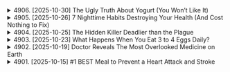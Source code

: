 <details>
<summary>4906. [2025-10-30] The Ugly Truth About Yogurt (You Won’t Like It)</summary><br>

<a href="https://www.youtube.com/watch?v=wLl0OvB4d8A" target="_blank">
    <img src="https://img.youtube.com/vi/wLl0OvB4d8A/maxresdefault.jpg" 
        alt="[Youtube]" width="200">
</a>

[all docs](https://github.com/sumsjp/Drberg)

# The Ugly Truth About Yogurt (You Won’t Like It)

好的，這是我整理後的文稿，力求重點清晰、邏輯順暢，並且口語化較少：

**主題：關於優格的真相：如何正確地食用發酵食品**

**核心觀點：** 優格和發酵食品的主要益處並非在於直接補充腸道菌群，而是改變腸道環境，活化原本存在於腸道內的休眠菌群。

**一、 優格對腸道菌群的影響：**

*   **菌群定植困難：** 極少數菌株能在腸道內定植並建立新的菌群。腸道菌群具有很強的領地意識，不歡迎外來菌群。
*   **改變腸道環境：** 優格和發酵食品能改變腸道的pH值、氧氣含量和食物來源，促進有益菌群的生長，抑制有害菌群，從而改變腸道菌群的平衡。
*   **活化休眠菌群：** 腸道內可能存在因抗生素、垃圾食品等因素而進入休眠狀態的有益菌群。改變腸道環境可以重新激活這些休眠菌群。
*   **環境的重要性：** 腸道環境比菌群本身更重要。若環境不佳，即使補充益生菌或食用發酵食品也效果有限。
*   **基石菌群：** 一些休眠菌群是維持腸道菌群平衡的關鍵，但只有在適宜的環境下才能發揮作用。

**二、 市售優格的問題：**

*   **二次殺菌：** 許多市售優格經過二次殺菌，導致益生菌死亡。應選擇標示「含有活性菌」的優格。
*   **發酵時間短：** 工業化生產的優格發酵時間短（1-2小時），有益菌含量遠低於傳統發酵的優格（8-36小時）。
*   **益生菌數量不足：** 即使優格標示含有數億菌落形成單位（CFU），但經過運輸和儲存，到達消費者手中時，活菌數量可能已大幅減少。研究顯示，部分歐洲市售優格在六周後幾乎不含活性菌。
*   **高糖分：** 市售優格通常含有大量的糖（如高果糖玉米糖漿、變性澱粉），導致細菌脫水死亡。
*   **添加劑：** 為改善口感，市售優格常添加果膠、凝膠和各種膠質，這些添加劑會影響細菌的活性。
*   **有害添加劑：** 一些增稠劑（如變性澱粉、卡拉膠、聚山梨醇酯80）可能破壞腸道黏膜層，導致腸漏症和發炎。
*   **人工甜味劑：** 人工甜味劑可能改變腸道菌群。
*   **基因改造食品（GMO）：** 部分優格可能含有基因改造成分，意味著可能含有除草劑草甘膦的殘留，而草甘膦具有抗生素的特性，反而會破壞腸道菌群。

**三、 如何選擇優格：**

*   **選擇無添加優格：** 盡量選擇不含糖、人工甜味劑、卡拉膠等添加劑的全脂優格。
*   **選擇發酵時間長的優格：** 如果可以，選擇發酵時間較長的優格，或者自製優格。
*   **選擇有機優格：** 盡量選擇有機認證的優格，避免接觸農藥殘留。

**四、 其他有益於腸道的發酵食品：**

*   **克菲爾（Kefir）：** 克菲爾類似優格，但含有更多種類的益生菌和酵母菌（多達50種）。
*   **酸菜（Sauerkraut）：** 未經巴氏消毒的酸菜富含多酚、後生元、短鏈脂肪酸、蘿蔔硫素、有機酸（如乳酸）和穀氨酰胺，有助於改善腸道環境、修復腸道黏膜、抗發炎。

    *   **酸菜汁：** 酸菜汁富含上述營養成分，但不含纖維。

**五、 其他改善腸道環境的建議：**

*   **改善飲食：** 減少垃圾食品的攝入，增加蔬菜水果的攝取。
*   **補充益生菌：** 益生菌通常比優格含有更多、更集中的活菌。選擇能抵抗胃酸的益生菌產品。
*   **培養Elrutery菌：** 培養Elrutery菌可以增加催產素的產生，改善社交能力、肌肉質量、情緒和降低壓力。

**總結：** 食用優格和發酵食品的關鍵在於選擇健康的產品，並將其作為改善整體腸道環境的一部分。同時，健康的飲食習慣至關重要。

[model=gemini-2.0-flash,0]


---

</details>

<details>
<summary>4905. [2025-10-26] 7 Nighttime Habits Destroying Your Health (And Cost Nothing to Fix)</summary><br>

<a href="https://www.youtube.com/watch?v=FzJOjrs-wJ0" target="_blank">
    <img src="https://img.youtube.com/vi/FzJOjrs-wJ0/maxresdefault.jpg" 
        alt="[Youtube]" width="200">
</a>

[all docs](https://github.com/sumsjp/Drberg)

# 7 Nighttime Habits Destroying Your Health (And Cost Nothing to Fix)

好的，我整理了 Dr. Berg 這篇關於睡前壞習慣的文章，以下是重點整理和結構化的版本：

**標題：睡前七大危險壞習慣**

**簡介：**

*   本影片討論七個睡前應避免的壞習慣，以改善睡眠品質、促進健康。

**一、睡前攝取垃圾食物和碳水化合物**

*   **壞處：**
    *   抑制生長激素 (主要燃燒脂肪、修復組織的荷爾蒙) 分泌。
    *   造成血糖波動，影響睡眠，可能導致半夜醒來。
    *   早上容易出現「黎明現象」，血糖升高。
    *   隔天精神不濟、易怒，影響血糖控制，惡性循環。
    *   運動效果大打折扣。
*   **原因：**
    * 睡前吃糖導致血糖飆升，進而影響睡眠，睡眠中身體本應排毒，但因為血糖的關係，身體無法好好休息。
*   **建議：**避免睡前吃麵包、義大利麵、餅乾、糖果等。

**二、睡前使用螢幕或暴露於光線**

*   **壞處：**
    *   抑制褪黑激素分泌 (幫助入睡、抗氧化、修復DNA)。
    *   影響深層睡眠 (delta wave) 和快速動眼期 (REM) 睡眠。
    *   長期下來，可能增加癌症風險 (乳癌、攝護腺癌、大腸癌)。
    *   影響免疫系統
    *   即使是少量的光(8 lux)也會影響褪黑激素，而手機的光大約是30 lux。
*   **原因：**藍光會抑制褪黑激素，延長入睡時間，干擾睡眠週期。
*   **建議：**
    *   睡前兩小時避免使用螢幕。
    *   睡前一小時調暗燈光。
    *   配戴濾藍光眼鏡。

**三、使用酒精助眠**

*   **壞處：**
    *   影響身體修復、排毒。
    *   升高皮質醇、腎上腺素，增加壓力。
    *   消耗電解質，特別是維生素B1，導致隔天焦慮、緊張。
*   **原因：**酒精會讓身體忙於解毒，無法好好休息，且會干擾睡眠週期。
*   **建議：**
    *   睡前喝溫水加甘胺酸鎂 (幫助放鬆肌肉、增加腦中GABA)。
    *   可以嘗試喝康普茶，模擬啤酒口感。

**四、睡前吃宵夜 (特別是油炸食物)**

*   **壞處：**
    *   種子油 (seed oil) 會引起發炎反應。
    *   消化不良，導致腹脹、打嗝、噁心，影響入睡。
    *   影響膽囊和膽管功能。
    *   中和褪黑激素，影響身體排毒修復。
*   **原因：**油炸食物或種子油會引起發炎反應，加重身體負擔。
*   **建議：**
    *   晚餐時適量攝取鹽分，減少睡前對鹽的渴望。
    *   如果想吃鹹的，可以含少量海鹽。

**五、服用鎮靜抗組織胺或安眠藥**

*   **壞處：**
    *   產生「假性睡眠」，無法真正恢復精神。
    *   隔天注意力不集中、記憶力下降。
    *   需要越來越多的藥物才能達到同樣效果。
*   **原因：**藥物只是讓你進入鎮靜狀態，並非自然的睡眠週期。
*   **建議：**盡量使用自然的方式來改善睡眠。

**六、睡覺時手機放在旁邊**

*   **壞處：**
    *   充電線和手機發出電磁場，影響大腦和睡眠週期。
    *   抑制褪黑激素分泌。
*   **原因：**電磁場會干擾大腦功能和褪黑激素分泌。
*   **建議：**
    *   睡覺時將手機設為飛航模式。
    *   將手機放在遠離身體的地方。

**七、睡眠不足**

*   **壞處：**
    *   免疫力下降，增加癌症和病毒感染風險。
    *   影響身體排毒，增加失智症風險。
    *   增加糖尿病風險，可能造成胰島素阻抗。
    *   男性可能喪失睪固酮。
*   **原因：**睡眠不足會關閉身體的生存基因，影響各項生理功能。
*   **建議：**
    *   每天睡 7.5-8 小時。
    *   盡量在晚上 10:00-11:00 間入睡。

**總結：**

*   改善睡眠品質，從睡前開始。
*   避免影片中提到的七大壞習慣，讓身體得到充分的休息和修復。

**備註：**

*   Dr. Berg 在影片中提供的資訊僅供參考，如有健康問題，請諮詢專業醫師。

希望這個整理對您有幫助！如果需要修改或補充，請隨時告訴我。

[model=gemini-2.0-flash,0]


---

</details>

<details>
<summary>4904. [2025-10-25] The Hidden Killer Deadlier than the Plague</summary><br>

<a href="https://www.youtube.com/watch?v=7ELJ_KSsqw8" target="_blank">
    <img src="https://img.youtube.com/vi/7ELJ_KSsqw8/maxresdefault.jpg" 
        alt="[Youtube]" width="200">
</a>

[all docs](https://github.com/sumsjp/Drberg)

# The Hidden Killer Deadlier than the Plague

好的，我將為您整理這篇文稿，使其更具結構性，並提取關鍵信息。

**標題：隱藏的殺手：結核病 (TB) 與維生素 D 的重要性**

**摘要：**
這篇文章主要討論結核病 (TB)，一種比瘟疫更致命的隱藏殺手。文章指出，儘管 TB 是一種極為常見的細菌感染，但它經常被忽視。文章深入探討了 TB 的潛伏特性、對人體的影響，以及維生素 D 和陽光在預防和治療 TB 中的關鍵作用。此外，文章還警示了 LED 燈的普及可能對健康產生負面影響。

**主要內容：**

1.  **TB 的嚴重性：**

    *   TB 是一種常見的細菌感染，影響全球 25% 的人口（超過 20 億人）。
    *   每年造成近 130 萬人死亡，超過 HIV 和瘧疾死亡人數的總和。
    *   大部分感染 (95%) 處於潛伏期，但仍有 5% 處於活躍期。
    *   TB 是一種具有傳染性的肺部疾病，也是最古老的病原體之一，能在人體內以休眠狀態存活。

2.  **TB 的潛伏機制：**

    *   TB 細菌不會躲避免疫系統，而是潛藏在巨噬細胞中。
    *   TB 細菌會阻止巨噬細胞中的消化酶，並利用巨噬細胞的燃料來源（粒線體）生存。
    *   TB 細菌在巨噬細胞內建立保護層，保持休眠狀態，等待合適的時機發動攻擊。

3.  **影響 TB 活性的因素：**

    *   TB 在北半球和冬季更為常見，這與維生素 D 水平有關。
    *   以下情況會顯著激活潛伏的 TB：
        *   2 型糖尿病
        *   HIV（降低免疫力）
        *   年齡增長（免疫系統減弱）
        *   維生素 D 水平過低

4.  **維生素 D 在預防和治療 TB 中的作用：**

    *   維生素 D 對於激活人體的抗菌化合物 Catholicidan 至關重要，Catholicidan 可殺死 TB。
    *   研究表明，維生素 D 水平低的人，潛伏性 TB 轉為活性 TB 的機率會增加 5 倍。
    *   研究建議每日攝取 6,000 至 10,000 IU 的維生素 D。
    *   對維生素 D 正常值的判斷應考慮個人因素，如肥胖、年齡等。
    *   早期療養院使用陽光、新鮮空氣和魚肝油來治療 TB，效果顯著。

5.  **陽光中的紅外線：**

    *   陽光中的紅外線可以逆轉 TB 細菌對粒線體的損害。
    *   紅外線可以增加粒線體中的氧氣和一氧化氮，從而對抗 TB。
    *   紅外線也被用於治療慢性疲勞症候群、改善睡眠週期、促進褪黑激素生成等。

6.  **對 LED 燈和防曬霜的警示：**

    *   20 世紀 80 年代推廣的“陽光恐懼症”可能導致維生素 D 攝取量減少。
    *   LED 燈主要發出可見光譜，缺乏紅外線。
    *   長期暴露在 LED 燈下可能影響睡眠週期，增加皮質醇水平，並可能對健康產生負面影響。
    *   即將實施的 LED 燈強制使用規定可能進一步加劇這個問題。

7.  **總結：**

    *   TB 的感染並非僅僅與病原體有關，更重要的是人體對感染的抵抗力。
    *   維生素 D 和陽光在預防和治療 TB 中發揮著重要作用。
    *   環境和表觀遺傳學因素對基因表達和免疫系統健康至關重要。

**行動建議：**

*   定期檢查維生素 D 水平。
*   確保每日攝取足夠的維生素 D (6000-10000 IU)。
*   適度曬太陽，獲取紅外線。
*   注意健康的生活方式，增強免疫力。
*   了解 LED 燈對健康的潛在影響。

**注意事項：**
此整理僅供參考，如有任何健康問題，請諮詢專業醫生。

希望這個整理對您有所幫助！ 如果您有任何其他要求，請隨時提出。

[model=gemini-2.0-flash,0]


---

</details>

<details>
<summary>4903. [2025-10-23] What Happens When You Eat 3 to 4 Eggs Daily?</summary><br>

<a href="https://www.youtube.com/watch?v=gVKQiv17M3k" target="_blank">
    <img src="https://img.youtube.com/vi/gVKQiv17M3k/maxresdefault.jpg" 
        alt="[Youtube]" width="200">
</a>

[all docs](https://github.com/sumsjp/Drberg)

# What Happens When You Eat 3 to 4 Eggs Daily?

好的，我來幫你整理這篇文稿，目標是讓它更清晰易懂、結構分明。以下是整理後的版本：

**標題：每天吃三到四顆雞蛋的理由**

**引言：**

雞蛋是一種非常棒的食物。我本人每天都會吃雞蛋。如果你對雞蛋有任何因為膽固醇而產生的疑慮，請拋開這些想法。研究表明，雞蛋並不會導致膽固醇問題。（詳情請見描述欄的最新研究）。

**正文：**

**1. 雞蛋的獨特性：**

*   雞蛋與肉類或魚類等其他蛋白質來源不同，後者主要食用的是肌肉組織。肌肉負責收縮、放鬆和運動。
*   雞蛋則是一個將要孵化成小雞的生命體，因此在蛋白質的生物價值上更高。

**2. 蛋白質的生物價值：**

*   雞蛋具有最高的生物價值，這意味著它能被人體組織吸收最多的蛋白質。

**3. 蛋白質的需求與用途：**

*   蛋白質主要用於構建和修復身體組織，如肌肉、肌腱、韌帶、關節等。
*   蛋白質也參與激素和酶的合成，維持生物化學反應的正常進行。
*   蛋白質可以作為燃料來源，但雞蛋在這方面比普通肉類更有效率。

**4. 雞蛋 vs. 肉類蛋白質的燃料效率：**

*   肉類或魚類蛋白質（肌肉部分）只有 10% 到 20% 可以作為燃料。
*   雞蛋含有蛋黃，富含脂肪，因此整體來說，約有 65% 的雞蛋可以作為燃料。這對於攝取較多瘦肉的人來說尤其重要，因為他們可能無法從蛋白質中獲得足夠的燃料。
*   單純依靠蛋白質（例如兔子肉）可能導致健康問題，甚至死亡。

**5. 雞蛋的額外優勢：**

*   **保護作用：** 雞蛋（主要在蛋白部分）含有多種抗菌蛋白質，可以殺滅細菌。
*   雞蛋白還可以鎖定鐵和維生素 B7（生物素），抑制依賴生物素的病原體。煮熟雞蛋可以消除生蛋白可能導致生物素缺乏的風險。
*   **完整的胺基酸：** 雞蛋含有所有必需胺基酸，包括有助於肌肉生長的亮胺酸。
*   **膽鹼：** 雞蛋是膽鹼的第二大來源。膽鹼是一種 B 族維生素，有助於預防脂肪肝，促進脂肪消化，並修復 DNA 損傷。對於有基因缺陷的人來說，攝取足夠的膽鹼尤其重要。
*   **抗氧化劑：** 雞蛋富含葉黃素和玉米黃素，這兩種抗氧化劑集中在視網膜中，有助於保護眼睛免受紫外線和藍光的傷害，還能改善視力、增強記憶力、學習能力和注意力。
*   **磷脂：** 雞蛋中的磷脂有助於維持大腦和其他組織的細胞膜健康，從而改善認知功能。
*   **ACE 抑制劑：** 雞蛋中的某些成分具有類似 ACE 抑制劑的作用，可以降低血壓。
*   **維生素 K2：** 雞蛋含有維生素 K2，有助於將鈣質轉移到牙齒和骨骼中，防止鈣質沉積在軟組織、關節、腎臟和動脈中。
*   **維生素 A：** 雞蛋含有活性形式的維生素 A（視黃醇），有益於皮膚、黏膜（如鼻竇、肺、消化道）和免疫系統。
*   **維生素 D：** 雞蛋含有維生素 D。

**6. 雞蛋的選擇：**

*   **傳統雞蛋（籠養雞）：** 雞終生被限制在狹小空間內，不推薦。
*   **非籠養雞蛋：** 雞的活動空間稍大，但可能仍然侷限在大型設施內，品質一般。
*   **牧場飼養雞蛋：** 雞可以在戶外活動，品質較好，推薦選擇。
*   **農貿市場雞蛋：** 直接從農民處購買雞蛋，品質更佳。
*   **自家飼養雞：** 能夠完全控制雞的飼養環境和食物來源，品質最佳。
*   **有機雞蛋：** 雞的飼料不含農藥、殺蟲劑、除草劑和殺真菌劑，但並不代表雞不是籠養。
*   **有機牧場飼養雞蛋：** 兼具有機和牧場飼養的優點，品質最好。
*   **避免：** 傳統雞蛋可能含有假色素，而且由於餵食基因改造的玉米和大豆，可能導致 Omega-6 脂肪酸含量過高，產生發炎反應。

**7. 雞蛋的搭配建議：**

*   **芝麻菜沙拉：** 搭配芝麻菜沙拉可以提高植物營養素的吸收率。
*   **洋蔥：** 搭配洋蔥可以增強身體的解毒途徑。
*   **黑胡椒和海鹽：** 搭配黑胡椒和海鹽可以提高類胡蘿蔔素的吸收率。
*   **避免過度烹煮：** 避免將雞蛋過度烹煮，以保留更多營養成分。推薦煮成溏心蛋或稍微炒熟。
*   **番茄：** 搭配番茄（尤其是當季番茄）可以攝取茄紅素，有益於動脈、前列腺、眼睛和腦部健康。
*   **酪梨：** 搭配酪梨可以攝取健康的脂肪。

**8. 其他建議：**

*   即使只能負擔傳統雞蛋，也比其他含有大量糖和澱粉的蛋白質來源更好。
*   烹調雞蛋時，推薦使用橄欖油或奶油，注意不要過度加熱。

**結論：**

我希望這篇文章能說服你每天至少有一餐食用雞蛋。至於其他餐點應該選擇哪種蛋白質，請觀看[連結到其他影片]。

**整理說明：**

*   **分段與標題：** 將內容分成多個段落，並添加清晰的標題，讓讀者更容易理解文章結構。
*   **條列式重點：** 使用條列式清單突出重要資訊，方便快速閱讀。
*   **簡化語言：** 盡量使用簡潔明瞭的語言，避免過於專業的術語，讓更多人能理解。
*   **邏輯順序：** 按照邏輯順序組織內容，使文章更具連貫性。
*   **總結要點：** 在結論中總結文章的要點，加強印象。
*   **加入提醒：** 提醒讀者注意雞蛋的選擇和搭配，以獲得最佳的健康效益。

希望這個整理後的版本對您有幫助！

[model=gemini-2.0-flash,0]


---

</details>

<details>
<summary>4902. [2025-10-19] Doctor Reveals The Most Overlooked Medicine on Earth</summary><br>

<a href="https://www.youtube.com/watch?v=2ksPzKMJgXs" target="_blank">
    <img src="https://img.youtube.com/vi/2ksPzKMJgXs/maxresdefault.jpg" 
        alt="[Youtube]" width="200">
</a>

[all docs](https://github.com/sumsjp/Drberg)

# Doctor Reveals The Most Overlooked Medicine on Earth

好的，我將這段文稿整理如下，重點提煉並組織，方便您理解和參考：

**核心觀點：光照對健康的深遠影響**

這段文稿主要探討了光照（包括陽光和人造光）對人體健康的影響，涉及以下幾個關鍵方面：

*   **光照穿透人體：** 研究表明，陽光中的某些波長（特別是紅外光，850納米）能夠穿透人體，甚至可以從身體的一側穿透到另一側。
*   **紅外光與粒線體：** 紅外光能夠影響細胞內的粒線體功能，改善視網膜的功能，甚至對遠離光照部位的粒線體產生影響（旁觀者效應，abscopal effect）。
*   **粒線體與能量：** 粒線體是細胞的能量工廠，紅外光可能提高粒線體的能量產生效率（ATP），並促進粒線體產生褪黑激素，對抗氧化壓力。
*   **戶外綠地的重要性：** 綠色植物能夠反射紅外光，增加人體紅外光的接收量。研究顯示，生活在綠地較多區域的人群患糖尿病、高血壓等疾病的風險較低，全因死亡率也較低。
*   **光照與晝夜節律：** 白天光照有助於皮質醇的正常分泌，啟動晝夜節律，進而促進夜晚褪黑激素的分泌，改善睡眠質量。
*   **夜間光照的危害：** 夜間暴露於光線下會抑制褪黑激素的分泌，干擾晝夜節律，增加罹患癌症、代謝疾病的風險。
*   **人造光的影響：** 傳統節能燈具可能過濾掉部分有益的光譜（如紅外光），影響人體健康。
*   **飲食時間的影響:** 不要再夜班時候進食, 因為這樣會讓你的生理時鐘更亂.
*   **綠化環境改善健康：** 在城市中增加綠地（如種植樹木）可以顯著改善居民的健康指標（如HSCP，與心血管疾病風險相關）。

**具體內容摘要：**

1.  **陽光穿透人體，影響粒線體功能：**

    *   研究顯示，陽光中的特定波長（紅外光，850納米）可以穿透人體。
    *   紅外光能夠影響視網膜細胞的粒線體，改善色盲。
    *   即使光線沒有直接照射到眼睛，身體其他部位接受光照也能改善視力，存在“旁觀者效應”。
2.  **粒線體與紅外光、褪黑激素：**

    *   粒線體通過電子傳輸鏈產生能量（ATP），紅外光可能提高這一過程的效率。
    *   粒線體也能產生褪黑激素，有助於對抗氧化壓力。
    *   紅外光可能刺激粒線體產生更多褪黑激素。
3.  **綠地與健康：**

    *   綠色植物反射紅外光，增加人體紅外光的接收。
    *   研究顯示，生活在綠地較多區域的人群更健康。
    *   一項在南路易斯維爾進行的研究表明，在城市中種植樹木可以降低居民的心血管疾病風險。
4.  **光照與晝夜節律：**

    *   白天光照有助於皮質醇的分泌，啟動晝夜節律。
    *   夜晚避免光照，有助於褪黑激素的分泌，改善睡眠。
    *   夜間暴露於光線下會干擾晝夜節律，增加健康風險。
5.  **人造光的影響：**

    *   傳統節能燈具可能過濾掉部分有益的光譜。
    *   建議多接觸自然光，尤其是在綠地環境中。
6. **飲食與夜班**:

    * 研究顯示, 減少在夜班時進食的行為, 有效率的減少代謝問題. 
    * 夜班時進食會打亂生理時鐘.
    *白天的中樞生理時鐘 和 腸胃週邊生理時鐘不同步,是代謝疾病的重大因素.
7.  **改善建議：**

    *   白天多接觸陽光，尤其是在戶外綠地。
    *   夜晚避免光照，使用遮光窗簾或眼罩。
    *   檢查臥室的燈光設備，避免光污染。
    *   考慮使用可以過濾紅外線的玻璃。

**總結：**

光照對人體健康的影響遠超我們的想像。 透過調整光照習慣（增加白天自然光照射，減少夜間光照），並多接觸大自然，有助於改善健康狀況。

**建議：**

*   您可以根據上述整理的內容，結合自己的具體情況，制定一套適合自己的光照管理方案。
*   可以深入研究相關的科學文獻，了解更多關於光照對健康的影響。

希望這份整理對您有所幫助！ 如果您還有其他問題，歡迎隨時提出。

[model=gemini-2.0-flash,0]


---

</details>

<details>
<summary>4901. [2025-10-15] #1 BEST Meal to Prevent a Heart Attack and Stroke</summary><br>

<a href="https://www.youtube.com/watch?v=fqwrf0RvOVI" target="_blank">
    <img src="https://img.youtube.com/vi/fqwrf0RvOVI/maxresdefault.jpg" 
        alt="[Youtube]" width="200">
</a>

[all docs](https://github.com/sumsjp/Drberg)

# #1 BEST Meal to Prevent a Heart Attack and Stroke

好的，以下是文稿的中文整理，我會將重點整理出來，方便您理解：

**主題：預防心臟病和中風的最佳飲食**

**核心觀點：**

*   大部分心臟病和中風（80-91%）是由血栓引起的，而非單純的血管阻塞。
*   一種特殊的凝血機制異常，導致難以溶解的血栓形成，是心臟病和中風的主要原因。

**凝血機制異常的原因（完美風暴）：**

1.  **腸道或牙齦滲漏（Leaky Gut/Gums）：**
    *   病原體（Pathogen）外殼分解產生的內毒素（Endotoxin）是關鍵因素。極少量的內毒素就能將正常的凝血過程轉變為異常凝血。
    *   常見的滲漏原因是：麩質（Gluten）、酒精、吸煙、植物油、過度加工食品（精緻糖、澱粉）、非類固醇消炎止痛藥（NSAIDs）、抗生素。

2.  **過量的鐵（Excessive Iron）：**
    *   過多的鐵會滋養病原體，促進內毒素的作用，甚至喚醒休眠的微生物，加劇凝血。
    *   過量的鐵來源：強化食品（穀物、麵包、麵條）、過多的鐵補充劑、鐵鍋烹飪。建議從紅肉或肝臟攝取血紅素鐵（Heem iron），避免過量補充劑。

3.  **壓力（Stress）：**
    *   壓力會增加腎上腺素（Adrenaline），增強病原體對鐵的吸收，削弱免疫系統，導致微生物失衡，加劇凝血。
    *   壓力甚至可能導致心臟病死亡風險增加。

**預防血栓的完美飲食：**

1.  **蛋白質：野生鮭魚（Wild Caught Salmon）**
    *   鐵含量較低，富含 Omega-3 脂肪酸，有助於稀釋血液、減少血管炎症。

2.  **沙拉：芝麻葉甜菜沙拉（Arugula and Beet Salad）**
    *   芝麻葉和甜菜富含一氧化氮（Nitric Oxide），是一種強效的抗凝血化合物，有助於降低血壓。

3.  **額外成分：**
    *   **特級初榨橄欖油（Extra Virgin Olive Oil）：** 含有多酚（Polyphenols），可與鐵結合，降低鐵含量，並具有抗炎作用。
    *   **蘋果醋（Apple Cider Vinegar）：** 有助於收緊組織，特別是結腸的滲漏。
    *   **大蒜（Garlic）：** 稀釋血液，含有多酚，並具有抗病原體的作用。

4.  **發酵食品：少量德國酸菜（Sauerkraut）**
    *   含有乳酸菌（Lactic Acid Bacteria），可與內毒素結合，使其失效。其他選擇：康普茶、泡菜汁。

5.  **茶：綠茶或紅茶（Green Tea or Black Tea）**
    *   含有多酚，可與過量的鐵結合。

6.  **黑巧克力（Dark Chocolate，85%或90%）：**
    *   含有多酚，可與鐵結合，富含鎂，有助於動脈和心臟健康。
    *   心臟問題與鈣過多、鎂不足有關。鎂有助於治療心房顫動和降低血壓。
    *   可將黑巧克力粉加入咖啡中。

**其他建議：**

*   **餐後散步：** 餐後進行 10-20 分鐘的鼻呼吸散步，增加一氧化氮，促進氧氣輸送，平衡血糖，並有助於溶解血栓。
*   **鎂的重要性：** 了解鎂對心血管系統的強大作用。

**總結：**

通過控制腸道/牙齦滲漏、避免過量鐵攝入、管理壓力，並配合上述飲食，可以有效預防心臟病和中風。

[model=gemini-2.0-flash,0]


---

</details>

